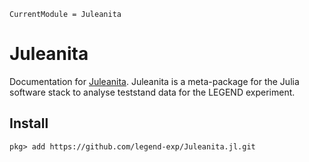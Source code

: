 ```@meta
CurrentModule = Juleanita
```

# Juleanita

Documentation for [Juleanita](https://github.com/legend-exp/Juleanita.jl).
Juleanita is a meta-package for the Julia software stack to analyse teststand data for the LEGEND experiment.

## Install 
```julia-repl
pkg> add https://github.com/legend-exp/Juleanita.jl.git
```

